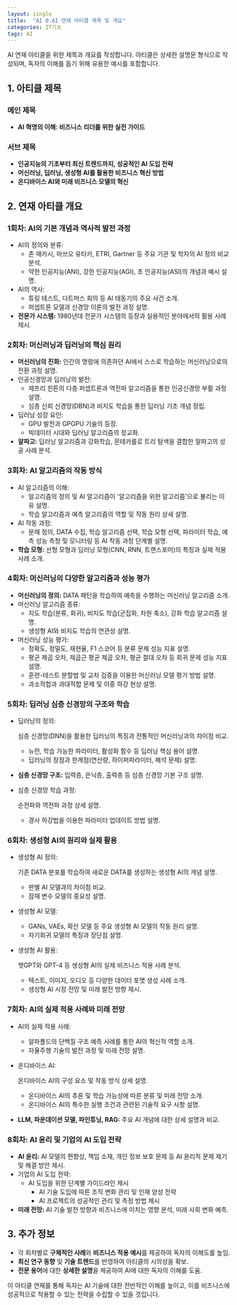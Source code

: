 ```yaml
---
layout: single
title:  "AI 0.AI 연재 아티클 제목 및 개요"
categories: IT기초
tags: AI
---
```






 AI 연재 아티클을 위한 제목과 개요를 작성합니다. 아티클은 상세한 설명문 형식으로 작성되며, 독자의 이해를 돕기 위해 유용한 예시를 포함합니다.

## 1. 아티클 제목

### 메인 제목

- **AI 혁명의 이해: 비즈니스 리더를 위한 실전 가이드**

### 서브 제목

- **인공지능의 기초부터 최신 트렌드까지, 성공적인 AI 도입 전략**
- **머신러닝, 딥러닝, 생성형 AI를 활용한 비즈니스 혁신 방법**
- **온디바이스 AI와 미래 비즈니스 모델의 혁신**

## 2. 연재 아티클 개요

### 1회차: AI의 기본 개념과 역사적 발전 과정

- AI의 정의와 분류:
  - 존 매카시, 마쓰오 유타카, ETRI, Gartner 등 주요 기관 및 학자의 AI 정의 비교 분석.
  - 약한 인공지능(ANI), 강한 인공지능(AGI), 초 인공지능(ASI)의 개념과 예시 설명.
- AI의 역사:
  - 튜링 테스트, 다트머스 회의 등 AI 태동기의 주요 사건 소개.
  - 퍼셉트론 모델과 신경망 이론의 발전 과정 설명.
- **전문가 시스템:** 1980년대 전문가 시스템의 등장과 실용적인 분야에서의 활용 사례 제시.

### 2회차: 머신러닝과 딥러닝의 핵심 원리

- **머신러닝의 진화:** 인간의 명령에 의존하던 AI에서 스스로 학습하는 머신러닝으로의 전환 과정 설명.
- 인공신경망과 딥러닝의 발전:
  - 제프리 힌튼의 다층 퍼셉트론과 역전파 알고리즘을 통한 인공신경망 부활 과정 설명.
  - 심층 신뢰 신경망(DBN)과 비지도 학습을 통한 딥러닝 기초 개념 정립.
- 딥러닝 성장 요인:
  - GPU 발전과 GPGPU 기술의 등장.
  - 빅데이터 시대와 딥러닝 알고리즘의 정교화.
- **알파고:** 딥러닝 알고리즘과 강화학습, 몬테카를로 트리 탐색을 결합한 알파고의 성공 사례 분석.

### 3회차: AI 알고리즘의 작동 방식

- AI 알고리즘의 이해:
  - 알고리즘의 정의 및 AI 알고리즘이 '알고리즘을 위한 알고리즘'으로 불리는 이유 설명.
  - 학습 알고리즘과 예측 알고리즘의 역할 및 작동 원리 상세 설명.
- AI 작동 과정:
  - 문제 정의, DATA 수집, 학습 알고리즘 선택, 학습 모형 선택, 파라미터 학습, 예측 성능 측정 및 모니터링 등 AI 작동 과정 단계별 설명.
- **학습 모형:** 선형 모형과 딥러닝 모형(CNN, RNN, 트랜스포머)의 특징과 실제 적용 사례 소개.

### 4회차: 머신러닝의 다양한 알고리즘과 성능 평가

- **머신러닝의 정의:** DATA 패턴을 학습하여 예측을 수행하는 머신러닝 알고리즘 소개.
- 머신러닝 알고리즘 종류:
  - 지도 학습(분류, 회귀), 비지도 학습(군집화, 차원 축소), 강화 학습 알고리즘 설명.
  - 생성형 AI와 비지도 학습의 연관성 설명.
- 머신러닝 성능 평가:
  - 정확도, 정밀도, 재현율, F1 스코어 등 분류 문제 성능 지표 설명.
  - 평균 제곱 오차, 제곱근 평균 제곱 오차, 평균 절대 오차 등 회귀 문제 성능 지표 설명.
  - 훈련-테스트 분할법 및 교차 검증을 이용한 머신러닝 모델 평가 방법 설명.
  - 과소적합과 과대적합 문제 및 이중 하강 현상 설명.

### 5회차: 딥러닝 심층 신경망의 구조와 학습

- 딥러닝의 정의:

   심층 신경망(DNN)을 활용한 딥러닝의 특징과 전통적인 머신러닝과의 차이점 비교.

  - 뉴런, 학습 가능한 파라미터, 활성화 함수 등 딥러닝 핵심 용어 설명.
  - 딥러닝의 장점과 한계점(연산량, 하이퍼파라미터, 해석 문제) 설명.

- **심층 신경망 구조:** 입력층, 은닉층, 출력층 등 심층 신경망 기본 구조 설명.

- 심층 신경망 학습 과정:

   순전파와 역전파 과정 상세 설명.

  - 경사 하강법을 이용한 파라미터 업데이트 방법 설명.

### 6회차: 생성형 AI의 원리와 실제 활용

- 생성형 AI 정의:

   기존 DATA 분포를 학습하여 새로운 DATA를 생성하는 생성형 AI의 개념 설명.

  - 판별 AI 모델과의 차이점 비교.
  - 잠재 변수 모델의 중요성 설명.

- 생성형 AI 모델:

  - GANs, VAEs, 확산 모델 등 주요 생성형 AI 모델의 작동 원리 설명.
  - 자기회귀 모델의 특징과 장단점 설명.

- 생성형 AI 활용:

   챗GPT와 GPT-4 등 생성형 AI의 실제 비즈니스 적용 사례 분석.

  - 텍스트, 이미지, 오디오 등 다양한 데이터 포맷 생성 사례 소개.
  - 생성형 AI 시장 전망 및 미래 발전 방향 제시.

### 7회차: AI의 실제 적용 사례와 미래 전망

- AI의 실제 적용 사례:

  - 알파폴드의 단백질 구조 예측 사례를 통한 AI의 혁신적 역할 소개.
  - 자율주행 기술의 발전 과정 및 미래 전망 설명.

- 온디바이스 AI:

   온디바이스 AI의 구성 요소 및 작동 방식 상세 설명.

  - 온디바이스 AI의 추론 및 학습 가능성에 따른 분류 및 미래 전망 소개.
  - 온디바이스 AI의 특수한 실행 조건과 관련된 기술적 요구 사항 설명.

- **LLM, 파운데이션 모델, 파인튜닝, RAG:** 주요 AI 개념에 대한 상세 설명과 비교.

### 8회차: AI 윤리 및 기업의 AI 도입 전략

- **AI 윤리:** AI 모델의 편향성, 책임 소재, 개인 정보 보호 문제 등 AI 윤리적 문제 제기 및 해결 방안 제시.
- 기업의 AI 도입 전략:
  - AI 도입을 위한 단계별 가이드라인 제시
    - AI 기술 도입에 따른 조직 변화 관리 및 인재 양성 전략
    - AI 프로젝트의 성공적인 관리 및 측정 방법 제시
- **미래 전망:** AI 기술 발전 방향과 비즈니스에 미치는 영향 분석, 미래 사회 변화 예측.

## 3. 추가 정보

- 각 회차별로 **구체적인 사례**와 **비즈니스 적용 예시**를 제공하여 독자의 이해도를 높임.
- **최신 연구 동향** 및 **기술 트렌드**를 반영하여 아티클의 시의성을 확보.
- **전문 용어**에 대한 **상세한 설명**을 제공하여 AI에 대한 독자의 이해를 도움.

이 아티클 연재를 통해 독자는 AI 기술에 대한 전반적인 이해를 높이고, 이를 비즈니스에 성공적으로 적용할 수 있는 전략을 수립할 수 있을 것입니다.
